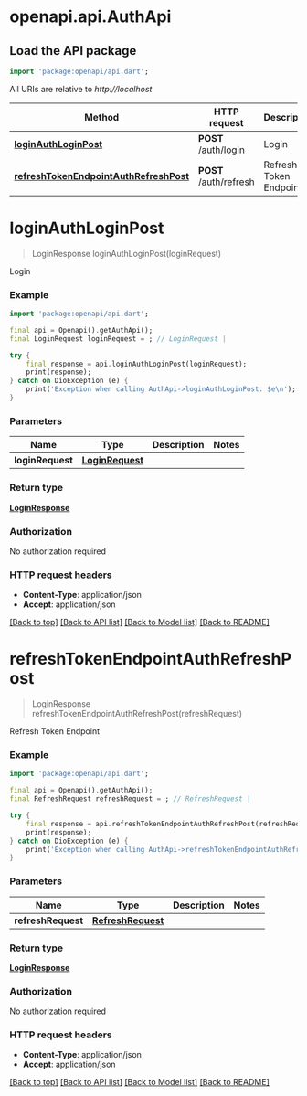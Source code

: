 # openapi.api.AuthApi

## Load the API package
```dart
import 'package:openapi/api.dart';
```

All URIs are relative to *http://localhost*

Method | HTTP request | Description
------------- | ------------- | -------------
[**loginAuthLoginPost**](AuthApi.md#loginauthloginpost) | **POST** /auth/login | Login
[**refreshTokenEndpointAuthRefreshPost**](AuthApi.md#refreshtokenendpointauthrefreshpost) | **POST** /auth/refresh | Refresh Token Endpoint


# **loginAuthLoginPost**
> LoginResponse loginAuthLoginPost(loginRequest)

Login

### Example
```dart
import 'package:openapi/api.dart';

final api = Openapi().getAuthApi();
final LoginRequest loginRequest = ; // LoginRequest | 

try {
    final response = api.loginAuthLoginPost(loginRequest);
    print(response);
} catch on DioException (e) {
    print('Exception when calling AuthApi->loginAuthLoginPost: $e\n');
}
```

### Parameters

Name | Type | Description  | Notes
------------- | ------------- | ------------- | -------------
 **loginRequest** | [**LoginRequest**](LoginRequest.md)|  | 

### Return type

[**LoginResponse**](LoginResponse.md)

### Authorization

No authorization required

### HTTP request headers

 - **Content-Type**: application/json
 - **Accept**: application/json

[[Back to top]](#) [[Back to API list]](../README.md#documentation-for-api-endpoints) [[Back to Model list]](../README.md#documentation-for-models) [[Back to README]](../README.md)

# **refreshTokenEndpointAuthRefreshPost**
> LoginResponse refreshTokenEndpointAuthRefreshPost(refreshRequest)

Refresh Token Endpoint

### Example
```dart
import 'package:openapi/api.dart';

final api = Openapi().getAuthApi();
final RefreshRequest refreshRequest = ; // RefreshRequest | 

try {
    final response = api.refreshTokenEndpointAuthRefreshPost(refreshRequest);
    print(response);
} catch on DioException (e) {
    print('Exception when calling AuthApi->refreshTokenEndpointAuthRefreshPost: $e\n');
}
```

### Parameters

Name | Type | Description  | Notes
------------- | ------------- | ------------- | -------------
 **refreshRequest** | [**RefreshRequest**](RefreshRequest.md)|  | 

### Return type

[**LoginResponse**](LoginResponse.md)

### Authorization

No authorization required

### HTTP request headers

 - **Content-Type**: application/json
 - **Accept**: application/json

[[Back to top]](#) [[Back to API list]](../README.md#documentation-for-api-endpoints) [[Back to Model list]](../README.md#documentation-for-models) [[Back to README]](../README.md)

